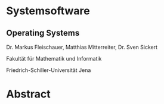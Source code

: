 # Systemsoftware
## Operating Systems
Dr. Markus Fleischauer, Matthias Mitterreiter, Dr. Sven Sickert

Fakultät für Mathematik und Informatik 

Friedrich-Schiller-Universität Jena

# Abstract